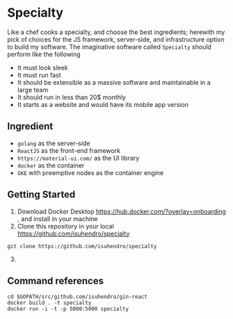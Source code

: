 # Specialty

Like a chef cooks a specialty, and choose the best ingredients; herewith my pick of choices for the JS framework, server-side, and infrastructure option to build my software.
The imaginative software called `Specialty` should perform like the following

- It must look sleek
- It must run fast
- It should be extensible as a massive software and maintainable in a large team
- It should run in less than 20\$ monthly
- It starts as a website and would have its mobile app version

## Ingredient

- `golang` as the server-side
- `ReactJS` as the front-end framework
- `https://material-ui.com/` as the UI library
- `docker` as the container
- `GKE` with preemptive nodes as the container engine

## Getting Started
1. Download Docker Desktop https://hub.docker.com/?overlay=onboarding , and install in your machine
2. Clone this repository in your local https://github.com/isuhendro/specialty
```
git clone https://github.com/isuhendro/specialty
```
3. 

## Command references

```
cd $GOPATH/src/github.com/isuhendro/gin-react
docker build . -t specialty
docker run -i -t -p 5000:5000 specialty
```
